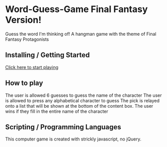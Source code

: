 # Word-Guess-Game Final Fantasy Version!

Guess the word I'm thinking of! A hangman game with the theme of Final Fantasy Protagonists

## Installing / Getting Started
[Click here to start playing](https://tintdang.github.io/Word-Guess-Game/)


## How to play
The user is allowed 6 guesses to guess the name of the character
The user is allowed to press any alphabetical character to guess
The pick is relayed onto a list that will be shown at the bottom of the content box.
The user wins if they fill in the entire name of the character


## Scripting / Programming Languages
This computer game is created with strickly javascript, no jQuery.

